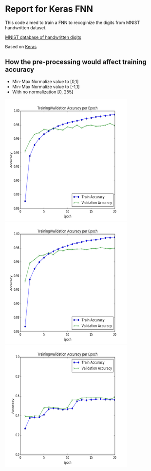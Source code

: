 Report for Keras FNN
==============
This code aimed to train a FNN to recoginize the digits from MNIST handwritten dataset.

[MNIST database of handwritten digits](http://yann.lecun.com/exdb/mnist/)

Based on [Keras](https://keras.io/)

## How the pre-processing would affect training accuracy
* Min-Max Normalize value to [0,1]
* Min-Max Normalize value to [-1,1]
* With no normalization [0, 255]

<img src="plots/deepLearning101/kerasKNN/TrainingValidationAccuarcy.png" width="400px" height="400px" />
<img src="plots/deepLearning101/kerasKNN/TrainingValidationAccuarcy-1to1.png" width="400px" height="400px" />
<img src="plots/deepLearning101/kerasKNN/TrainingValidationAccuarcy255.png" width="400px" height="400px" />
